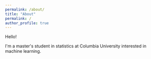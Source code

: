 ```yaml
---
permalink: /about/
title: "About"
permalink: /
author_profile: true
---
```

Hello! 

I'm a master's student in statistics at Columbia University interested in machine learning.
